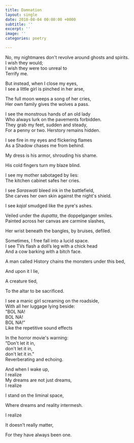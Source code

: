 ```yaml
---
title: Damnation
layout: single
date: 2018-08-04 00:00:00 +0000
subtitle: ''
excerpt: ''
image: ''
categories: poetry

---
```

No, my nightmares don't revolve around ghosts and spirits.  
I wish they would;  
I wish they were too unreal to  
Terrify me.

  
But instead, when I close my eyes,  
I see a little girl is pinched in her arse,

The full moon weeps a song of her cries,  
Her own family gives the wolves a pass.

  
I see the monstrous hands of an old lady  
Who always lurk on the pavements forbidden.  
They grab my feet, sudden and steady,  
For a penny or two. Herstory remains hidden.

  
I see fire in my eyes and flickering flames  
As a Shadow chases me from behind.

My dress is his armor, shrouding his shame.

His cold fingers turn my blaze blind.

I see my mother sabotaged by lies:  
The kitchen cabinet safes her cries.

I see _Saraswati_ bleed ink in the battlefield,  
She carves her own skin against the night's shield.

  
I see _kajal_ smudged like the pyre's ashes.

Veiled under the _dupatta_, the doppelganger smiles.  
Painted across her canvas are carmine slashes,

Her wrist beneath the bangles, by bruises, defiled.

  
Sometimes, I free fall into a lucid space.  
I see TVs flash a doll’s leg with a chick head  
And a cow barking with a bitch face.

A man called History chains the monsters under this bed,

And upon it I lie,

A creature tied,

To the altar to be sacrificed.

I see a manic girl screaming on the roadside,  
With all her luggage lying beside:  
"BOL NA!  
BOL NA!  
BOL NA!”  
Like the repetitive sound effects

In the horror movie's warning:  
"Don't let it in,   
don't let it in,   
don't let it in."  
Reverberating and echoing.

  
And when I wake up,  
I realize  
My dreams are not just dreams,  
I realize

I stand on the liminal space,

Where dreams and reality intermesh.

I realize

It doesn't really matter,

For they have always been one.